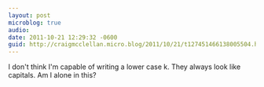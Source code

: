 ```yaml
---
layout: post
microblog: true
audio: 
date: 2011-10-21 12:29:32 -0600
guid: http://craigmcclellan.micro.blog/2011/10/21/t127451466138005504.html
---
```

I don't think I'm capable of writing a lower case k. They always look like capitals. Am I alone in this?
